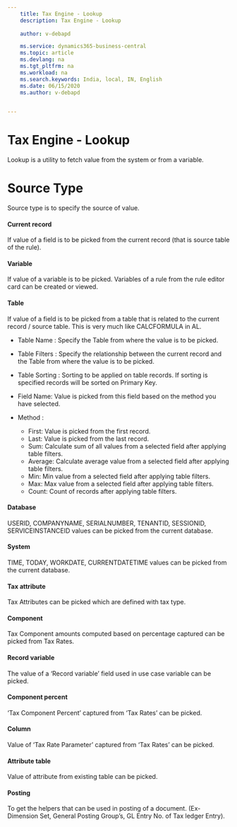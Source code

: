 ```yaml
---
    title: Tax Engine - Lookup
    description: Tax Engine - Lookup
    
    author: v-debapd

    ms.service: dynamics365-business-central
    ms.topic: article
    ms.devlang: na
    ms.tgt_pltfrm: na
    ms.workload: na
    ms.search.keywords: India, local, IN, English
    ms.date: 06/15/2020
    ms.author: v-debapd
    

---
```

# Tax Engine - Lookup

Lookup is a utility to fetch value from the system or from a variable.

# Source Type

Source type is to specify the source of value.


#### Current record
If value of a field is to be picked from the current record (that is source table of the rule).

#### Variable

If value of a variable is to be picked. Variables of a rule from the rule editor card can be created or viewed.


#### Table

If value of a field is to be picked from a table that is related to the current record / source table. This is very much like CALCFORMULA in AL.

- Table Name : Specify the Table from where the value is to be picked.

- Table Filters : Specify the relationship between the current record and the Table from where the value is to be picked.

- Table Sorting : Sorting to be applied on table records. If sorting is specified records will be sorted on Primary Key.

- Field Name: Value is picked from this field based on the method you have selected.

- Method : 

  - First: Value is picked from the first record.
  - Last: Value is picked from the last record.
  - Sum: Calculate sum of all values from a selected field after applying table filters.
  - Average: Calculate average value from a selected field after applying table filters.
  - Min: Min value from a selected field after applying table filters.
  - Max: Max value from a selected field after applying table filters.
  - Count: Count of records after applying table filters.

#### Database

USERID, COMPANYNAME, SERIALNUMBER, TENANTID, SESSIONID, SERVICEINSTANCEID values can be picked from the current database.


#### System

TIME, TODAY, WORKDATE, CURRENTDATETIME values can be picked from the current database.

#### Tax attribute

Tax Attributes can be picked which are defined with tax type.


#### Component

Tax Component amounts computed based on percentage captured can be picked from Tax Rates.


#### Record variable

The value of a ‘Record variable’ field used in use case variable can be picked.


#### Component percent

‘Tax Component Percent’ captured from ‘Tax Rates’ can be picked.


#### Column

Value of ‘Tax Rate Parameter’ captured from ‘Tax Rates’ can be picked.


#### Attribute table

Value of attribute from existing table can be picked.


#### Posting

To get the helpers that can be used in posting of a document. (Ex- Dimension Set, General Posting Group’s, GL Entry No. of Tax ledger Entry).

















